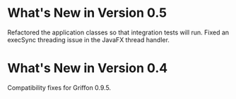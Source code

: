 What's New in Version 0.5
=========================
Refactored the application classes so that integration tests will run.
Fixed an execSync threading issue in the JavaFX thread handler.

What's New in Version 0.4
=========================
Compatibility fixes for Griffon 0.9.5.


